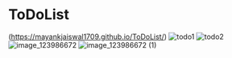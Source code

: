 # ToDoList
(https://mayankjaiswal1709.github.io/ToDoList/)
![todo1](https://user-images.githubusercontent.com/58311460/211909183-9b35dfa7-e2b0-48e0-bbbe-a5ba3ac9f989.png)
![todo2](https://user-images.githubusercontent.com/58311460/211909194-01f11eef-f722-4d34-9a10-c534403da29e.png)
![image_123986672](https://user-images.githubusercontent.com/58311460/211911365-7c5f0900-66e8-4330-9a0c-f8112a5960c1.JPG)
![image_123986672 (1)](https://user-images.githubusercontent.com/58311460/211911369-a882b24c-eb4f-432d-9fce-008d22e4991c.JPG)
